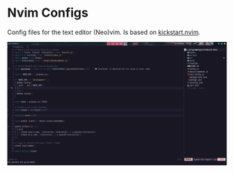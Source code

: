 # Nvim Configs

Config files for the text editor (Neo)vim. Is based on [kickstart.nvim](https://github.com/nvim-lua/kickstart.nvim).

![screenshot](/assets/screenshot.png)
